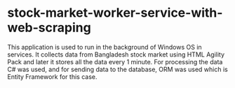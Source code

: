 # stock-market-worker-service-with-web-scraping
This application is used to run in the background of Windows OS in services. It collects data from Bangladesh stock market using HTML Agility Pack and later it stores all the data every 1 minute. For processing the data C# was used, and for sending data to the database, ORM was used which is Entity Framework for this case.
